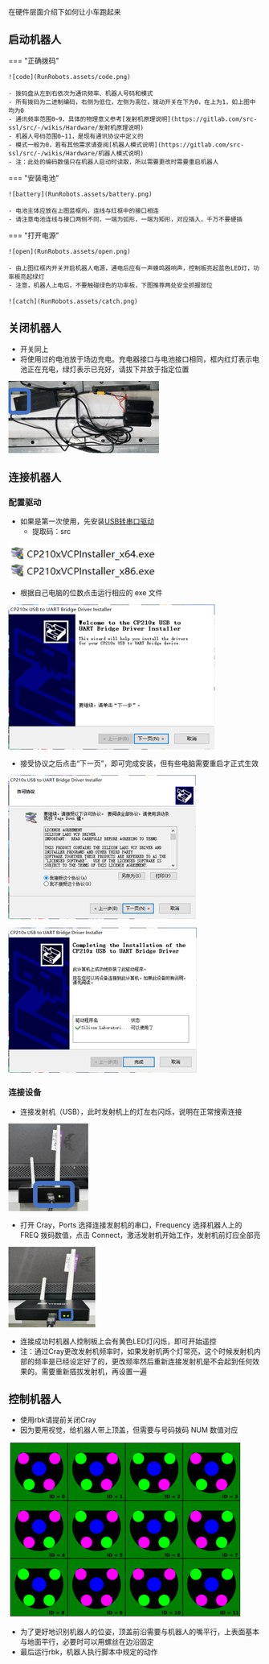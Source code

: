 在硬件层面介绍下如何让小车跑起来

## 启动机器人

=== "正确拨码"

	![code](RunRobots.assets/code.png)

	- 拨码盘从左到右依次为通讯频率、机器人号码和模式
	- 所有拨码为二进制编码，右侧为低位，左侧为高位，拨动开关在下为0，在上为1，如上图中均为0
	- 通讯频率范围0~9，具体的物理意义参考[发射机原理说明](https://gitlab.com/src-ssl/src/-/wikis/Hardware/发射机原理说明)
	- 机器人号码范围0~11，是现有通讯协议中定义的
	- 模式一般为0，若有其他需求请查阅[机器人模式说明](https://gitlab.com/src-ssl/src/-/wikis/Hardware/机器人模式说明)
	- 注：此处的编码数值只在机器人启动时读取，所以需要更改时需要重启机器人

=== "安装电池"

	![battery](RunRobots.assets/battery.png)

	- 电池主体应放在上图蓝框内，连线与红框中的接口相连
	- 请注意电池连线与接口两侧不同，一端为弧形，一端为矩形，对应插入，千万不要硬插

=== "打开电源"

	![open](RunRobots.assets/open.png)

	- 由上图红框内开关开启机器人电源，通电后应有一声蜂鸣器响声，控制板亮起蓝色LED灯，功率板亮起绿灯
	- 注意，机器人上电后，不要触碰绿色的功率板，下图推荐两处安全抓握部位

	![catch](RunRobots.assets/catch.png)

## 关闭机器人

- 开关同上
- 将使用过的电池放于场边充电。充电器接口与电池接口相同，框内红灯表示电池正在充电，绿灯表示已充好，请拔下并放于指定位置

![charge](RunRobots.assets/charge.png)

## 连接机器人

### 配置驱动

- 如果是第一次使用，先安装[USB转串口驱动](https://jbox.sjtu.edu.cn/l/W1zzCb)
  - 提取码：src

![drive](RunRobots.assets/drive.png)

- 根据自己电脑的位数点击运行相应的 exe 文件

![drive1](RunRobots.assets/drive1.png)

- 接受协议之后点击“下一页”，即可完成安装，但有些电脑需要重启才正式生效

![drive2](RunRobots.assets/drive2.png)

![drive3](RunRobots.assets/drive3.png)

### 连接设备

- 连接发射机（USB），此时发射机上的灯左右闪烁，说明在正常搜索连接

![connect](RunRobots.assets/connect.png)

- 打开 Cray，Ports 选择连接发射机的串口，Frequency 选择机器人上的
  FREQ 拨码数值，点击 Connect，激活发射机开始工作，发射机前灯应全部亮

![connect1](RunRobots.assets/connect1.png)

- 连接成功时机器人控制板上会有黄色LED灯闪烁，即可开始遥控
- 注：通过Cray更改发射机频率时，如果发射机两个灯常亮，这个时候发射机内部的频率是已经设定好了的，更改频率然后重新连接发射机是不会起到任何效果的。需要重新插拔发射机，再设置一遍

## 控制机器人

- 使用rbk请提前关闭Cray
- 因为要用视觉，给机器人带上顶盖，但需要与号码拨码 NUM 数值对应

![robotID](RunRobots.assets/robotID.png)

- 为了更好地识别机器人的位姿，顶盖前沿需要与机器人的嘴平行，上表面基本与地面平行，必要时可以用螺丝在边沿固定
- 最后运行rbk，机器人执行脚本中规定的动作